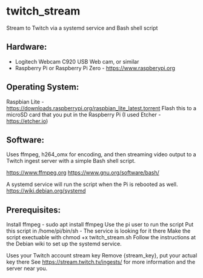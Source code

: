 # twitch_stream
Stream to Twitch via a systemd service and Bash shell script

## Hardware:
- Logitech Webcam C920 USB Web cam, or similar
- Raspberry Pi or Raspberry Pi Zero - https://www.raspberypi.org

## Operating System:
Raspbian Lite - https://downloads.raspberrypi.org/raspbian_lite_latest.torrent
Flash this to a microSD card that you put in the Raspberry Pi (I used Etcher - https://etcher.io)

## Software:
Uses ffmpeg, h264_omx for encoding, and then streaming video output to a Twitch ingest server with a simple Bash shell script. 

https://www.ffmpeg.org
https://www.gnu.org/software/bash/

A systemd service will run the script when the Pi is rebooted as well.
https://wiki.debian.org/systemd

## Prerequisites:
Install ffmpeg - sudo apt install ffmpeg
Use the pi user to run the script
Put this script in /home/pi/bin/sh - The service is looking for it there
Make the script exectuable with chmod +x twitch_stream.sh
Follow the instructions at the Debian wiki to set up the systemd service.

Uses your Twitch account stream key
Remove {stream_key}, put your actual key there
See https://stream.twitch.tv/ingests/ for more information and the server near you.
